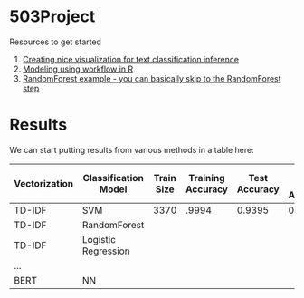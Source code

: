 # 503Project

Resources to get started

1. [Creating nice visualization for text classification inference](https://www.r-bloggers.com/2018/12/text-classification-with-tidy-data-principles/)
2. [Modeling using workflow in R](https://cfss.uchicago.edu/notes/supervised-text-classification/)
3. [RandomForest example - you can basically skip to the RandomForest step](https://www.pluralsight.com/guides/machine-learning-text-data-using-r)



# Results
We can start putting results from various methods in a table here:

| **Vectorization** | **Classification Model** | **Train Size** | **Training Accuracy** | **Test Accuracy** | **Fake Test Accuracy** | **True Test Accuracy** |
|-------------------|--------------------------|----------------|-----------------------|-------------------|------------------------|------------------------|
|   TD-IDF          |   SVM                    |  3370          |   .9994               |     0.9395        |      0.9316            |     0.9481             |
|   TD-IDF          |   RandomForest           |                |                       |                   |                        |                        |
|   TD-IDF          |   Logistic Regression    |                |                       |                   |                        |                        |
|   ...             |                          |                |                       |                   |                        |                        |
|   BERT            |    NN                    |                |                       |                   |                        |                        |
